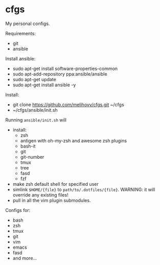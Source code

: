 # cfgs

My personal configs.

Requirements:
- git
- ansible

Install ansible:
- sudo apt-get install software-properties-common
- sudo apt-add-repository ppa:ansible/ansible
- sudo apt-get update
- sudo apt-get install ansible -y

Install:
- git clone https://github.com/melihovv/cfgs.git ~/cfgs
- ~/cfgs/ansible/init.sh

Running `ansible/init.sh` will
- install:
    - zsh
    - antigen with oh-my-zsh and awesome zsh plugins
    - bash-it
    - git
    - git-number
    - tmux
    - tree
    - fasd
    - fzf
- make zsh default shell for specified user
- simlink `$HOME/{file}` to `path/to/.dotfiles/{file}`. WARNING: it will
override any existing files!
- pull in all the vim plugin submodules.

Configs for:
- bash
- zsh
- tmux
- git
- vim
- emacs
- fasd
- and more...

